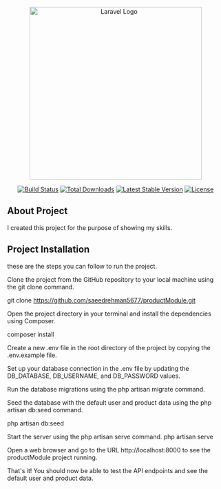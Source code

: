 <p align="center"><a href="https://laravel.com" target="_blank"><img src="https://raw.githubusercontent.com/laravel/art/master/logo-lockup/5%20SVG/2%20CMYK/1%20Full%20Color/laravel-logolockup-cmyk-red.svg" width="400" alt="Laravel Logo"></a></p>

<p align="center">
<a href="https://github.com/laravel/framework/actions"><img src="https://github.com/laravel/framework/workflows/tests/badge.svg" alt="Build Status"></a>
<a href="https://packagist.org/packages/laravel/framework"><img src="https://img.shields.io/packagist/dt/laravel/framework" alt="Total Downloads"></a>
<a href="https://packagist.org/packages/laravel/framework"><img src="https://img.shields.io/packagist/v/laravel/framework" alt="Latest Stable Version"></a>
<a href="https://packagist.org/packages/laravel/framework"><img src="https://img.shields.io/packagist/l/laravel/framework" alt="License"></a>
</p>

## About Project

I created this project for the purpose of showing my skills.

## Project Installation

these are the steps you can follow to run the project.

Clone the project from the GitHub repository to your local machine using the git clone command.

git clone https://github.com/saeedrehman5677/productModule.git

Open the project directory in your terminal and install the dependencies using Composer.

composer install

Create a new .env file in the root directory of the project by copying the .env.example file.

Set up your database connection in the .env file by updating the DB_DATABASE, DB_USERNAME, and DB_PASSWORD values.

Run the database migrations using the php artisan migrate command.

Seed the database with the default user and product data using the php artisan db:seed command.

php artisan db:seed

Start the server using the php artisan serve command.
php artisan serve

Open a web browser and go to the URL http://localhost:8000 to see the productModule project running.

That's it! You should now be able to test the API endpoints and see the default user and product data.

